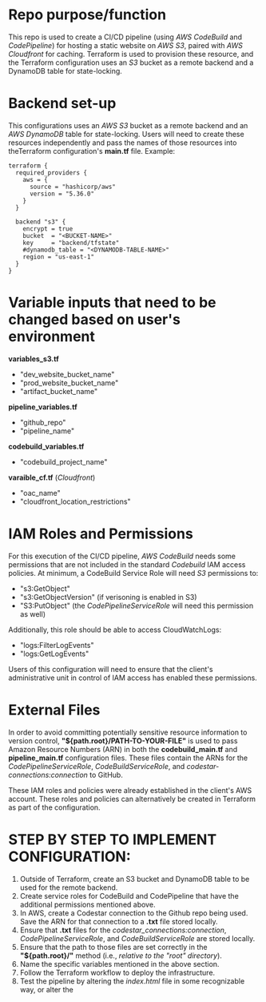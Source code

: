 # Repo purpose/function

This repo is used to create a CI/CD pipeline (using _AWS CodeBuild_ and _CodePipeline_) for hosting a static website on _AWS S3_, paired with _AWS Cloudfront_ for caching. Terraform is used to provision these resource, and the Terraform configuration uses an _S3_ bucket as a remote backend and a DynamoDB table for state-locking.

# Backend set-up

This configurations uses an _AWS S3_ bucket as a remote backend and an _AWS DynamoDB_ table for state-locking. Users will need to create these resources independently and pass the names of those resources into theTerraform configuration's **main.tf** file. Example:

    terraform {
      required_providers {
        aws = {
          source = "hashicorp/aws"
          version = "5.36.0"
        }
      }
      
      backend "s3" {
        encrypt = true
        bucket  = "<BUCKET-NAME>"
        key     = "backend/tfstate"
        #dynamodb_table = "<DYNAMODB-TABLE-NAME>"
        region = "us-east-1"
      }
    }


# Variable inputs that need to be changed based on user's environment

**variables_s3.tf**
* "dev_website_bucket_name"
* "prod_website_bucket_name"
* "artifact_bucket_name" 

**pipeline_variables.tf**
* "github_repo"
* "pipeline_name"

**codebuild_variables.tf**
* "codebuild_project_name" 

**varaible_cf.tf** (_Cloudfront_)
* "oac_name"
* "cloudfront_location_restrictions"

# IAM Roles and Permissions

For this execution of the CI/CD pipeline, _AWS CodeBuild_ needs some permissions that are not included in the standard _Codebuild_ IAM access policies. At minimum, a CodeBuild Service Role will need _S3_ permissions to:
* "s3:GetObject" 
* "s3:GetObjectVersion" (if verisoning is enabled in S3)
* "S3:PutObject" (the _CodePipelineServiceRole_ will need this permission as well)

Additionally, this role should be able to access CloudWatchLogs:
* "logs:FilterLogEvents"
* "logs:GetLogEvents"

Users of this configuration will need to ensure that the client's administrative unit in control of IAM access has enabled these permissions. 

# External Files

In order to avoid committing potentially sensitive resource information to version control, **"${path.root}/PATH-TO-YOUR-FILE"** is used to pass Amazon Resource Numbers (ARN) in both the **codebuild_main.tf** and **pipeline_main.tf** configuration files. These files contain the ARNs for the _CodePipelineServiceRole_, _CodeBuildServiceRole_, and _codestar-connections:connection_ to GitHub.

These IAM roles and policies were already established in the client's AWS account. These roles and policies can alternatively be created in Terraform as part of the configuration.

# STEP BY STEP TO IMPLEMENT CONFIGURATION: 
1. Outside of Terraform, create an S3 bucket and DynamoDB table to be used for the remote backend.
2. Create service roles for CodeBuild and CodePipeline that have the additional permissions mentioned above.
3. In AWS, create a Codestar connection to the Github repo being used. Save the ARN for that connection to a **.txt** file stored locally.
4. Ensure that **.txt** files for the _codestar_connections:connection_, _CodePipelineServiceRole_, and _CodeBuildServiceRole_ are stored locally.
5. Ensure that the path to those files are set correctly in the **"${path.root}/"** method (i.e., _relative to the "root" directory_).
6. Name the specific variables mentioned in the above section.
7. Follow the Terraform workflow to deploy the infrastructure.
8. Test the pipeline by altering the _index.html_ file in some recognizable way, or alter the _<title/>_ tag to trigger a build failure. 



# 
*_It is important to note that although the **"${path.root}/"** method will keep sensitive information from being uploaded to version control, that information will still be present in the **/tfstate file.**_*


